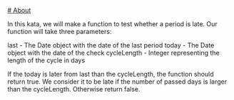 [# About](https://www.codewars.com/kata/578a8a01e9fd1549e50001f1)

In this kata, we will make a function to test whether a period is late. Our function will take three parameters:

last - The Date object with the date of the last period
today - The Date object with the date of the check
cycleLength - Integer representing the length of the cycle in days

If the today is later from last than the cycleLength, the function should return true. We consider it to be late if the number of passed days is larger than the cycleLength. Otherwise return false.